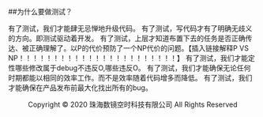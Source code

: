 ##为什么要做测试？

有了测试，我们才能肆无忌惮地升级代码。
有了测试，写代码才有了明确无歧义的方向。即测试驱动着开发。
有了测试，上层才知道布置下去的任务是否正确传达、被正确理解了。以P的代价预防了一个NP代价的问题。【插入链接解释P VS NP！！！！！！！！！！！！！！！！！！！！！！！】
有了测试，我们才能定性哪些修改属于debug不违反O,哪些违反O。
有了测试，我们才能确保无论任何时期都能以相同的效率工作。而不是效率随着代码增多而降低。
有了测试，我们才能确保在产品发布前最大化找出所有的bug。

<center> Copyright © 2020 珠海数镜空时科技有限公司 All Rights Reserved</center>